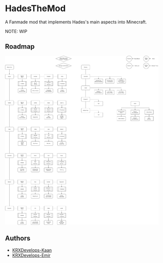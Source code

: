 # HadesTheMod
A Fanmade mod that implements Hades's main aspects into Minecraft.

NOTE: WIP
## Roadmap
![-](Roadmap.png)
## Authors
- [KRXDevelops-Kaan](https://github.com/krxdev-kaan/)
- [KRXDevelops-Emir](https://github.com/krxdev-emir/)